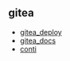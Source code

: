 ## gitea

* [gitea_deploy](gitea_deploy.md)
* [gitea_docs](gitea_docs.md)
* [conti](resources/conti.mds)
